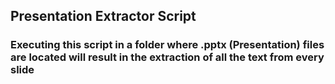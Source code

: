 ## Presentation Extractor Script

### Executing this script in a folder where .pptx (Presentation) files are located will result in the extraction of all the text from every slide 
